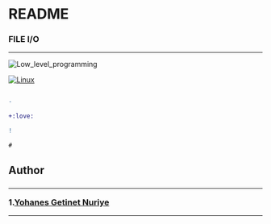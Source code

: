 
# README

### FILE I/O
------------------
![Low_level_programming](https://www.seas.upenn.edu/~cis1xx/resources/java/fileIO/io-outs.gif)

[![Linux](https://svgshare.com/i/Zhy.svg)](https://svgshare.com/i/Zhy.svg)
<p>

```diff

-

+:love:

!

# 
```



</p>


## Author


<h3>

---------------------------------------------------------------
1.[Yohanes Getinet Nuriye](https://github.com/YohanesGetinet1)

---------------------------------------------------------------

